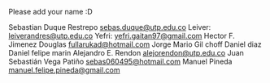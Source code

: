 
Please add your name :D

Sebastian Duque Restrepo <sebas.duque@utp.edu.co>
Leiver: leiverandres@utp.edu.co
Yefri: yefri.gaitan97@gmail.com
Hector F. Jimenez
Douglas fullarukad@hotmail.com
Jorge Mario Gil
choff
Daniel diaz
Daniel felipe marin
Alejandro E. Rendon <alejorendon@utp.edu.co>
Juan Sebastián Vega Patiño <sebas060495@hotmail.com>
Manuel Pineda <manuel.felipe.pineda@gmail.com>
